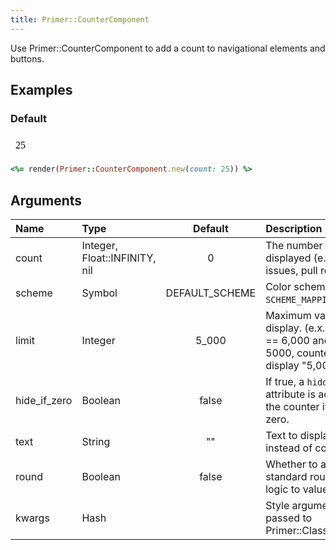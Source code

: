 ```yaml
---
title: Primer::CounterComponent
---
```


Use Primer::CounterComponent to add a count to navigational elements and buttons.

## Examples

### Default

<iframe style="width: 100%; border: 0px; height: 34px;" srcdoc="<html><head><link href='https://unpkg.com/@primer/css/dist/primer.css' rel='stylesheet'></head><body><span title='25' class='Counter '>25</span></body></html>"></iframe>

```ruby
<%= render(Primer::CounterComponent.new(count: 25)) %>
```

## Arguments

| Name | Type | Default | Description |
| :- | :- | :-: | :- |
| count | Integer, Float::INFINITY, nil | 0 | The number to be displayed (e.x. # of issues, pull requests) |
| scheme | Symbol | DEFAULT_SCHEME | Color scheme. One of `SCHEME_MAPPINGS.keys`. |
| limit | Integer | 5_000 | Maximum value to display. (e.x. if count == 6,000 and limit == 5000, counter will display "5,000+") |
| hide_if_zero | Boolean | false | If true, a `hidden` attribute is added to the counter if `count` is zero. |
| text | String | "" | Text to display instead of count. |
| round | Boolean | false | Whether to apply our standard rounding logic to value. |
| kwargs | Hash |  | Style arguments to be passed to Primer::Classify |
